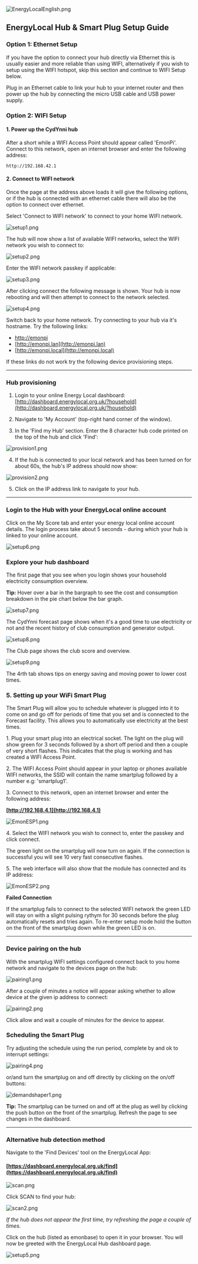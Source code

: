 ![EnergyLocalEnglish.png](images/EnergyLocalEnglish.png)

## EnergyLocal Hub & Smart Plug Setup Guide

### Option 1: Ethernet Setup

If you have the option to connect your hub directly via Ethernet this is usually easier and more reliable than using WIFI, alternatively if you wish to setup using the WIFI hotspot, skip this section and continue to WIFI Setup below.

Plug in an Ethernet cable to link your hub to your internet router and then power up the hub by connecting the micro USB cable and USB power supply.

### Option 2: WIFI Setup

#### 1. Power up the CydYnni hub

After a short while a WIFI Access Point should appear called 'EmonPi'.<br>Connect to this network, open an internet browser and enter the following address:

    http://192.168.42.1

#### 2. Connect to WIFI network

Once the page at the address above loads it will give the following options, or if the hub is connected with an ethernet cable there will also be the option to connect over ethernet.

Select 'Connect to WIFI network' to connect to your home WIFI network.
    
![setup1.png](images/setup1.png)

The hub will now show a list of available WIFI networks, select the WIFI network you wish to connect to:

![setup2.png](images/setup2.png)

Enter the WIFI network passkey if applicable:

![setup3.png](images/setup3.png)

After clicking connect the following message is shown. Your hub is now rebooting and will then attempt to connect to the network selected.

![setup4.png](images/setup4.png)

Switch back to your home network. Try connecting to your hub via it's hostname. Try the following links:

- [http://emonpi](http://emonpi)
- [http://emonpi.lan](http://emonpi.lan)
- [http://emonpi.local](http://emonpi.local)

If these links do not work try the following device provisioning steps.

---

### Hub provisioning

1. Login to your online Energy Local dashboard: [http://dashboard.energylocal.org.uk/?household](http://dashboard.energylocal.org.uk/?household)

2. Navigate to 'My Account' (top-right hand corner of the window).

3. In the 'Find my Hub' section. Enter the 8 character hub code printed on the top of the hub and click 'Find':

![provision1.png](images/provision1.png)

4. If the hub is connected to your local network and has been turned on for about 60s, the hub's IP address should now show: 

![provision2.png](images/provision2.png)

5. Click on the IP address link to navigate to your hub.

---

### Login to the Hub with your EnergyLocal online account

Click on the My Score tab and enter your energy local online account details. The login process take about 5 seconds - during which your hub is linked to your online account. 

![setup6.png](images/setup6.png)

### Explore your hub dashboard

The first page that you see when you login shows your household electricity consumption overview.

**Tip:** Hover over a bar in the bargraph to see the cost and consumption breakdown in the pie chart below the bar graph.

![setup7.png](images/setup7.png)

The CydYnni forecast page shows when it's a good time to use electricity or not and the recent history of club consumption and generator output.

![setup8.png](images/setup8.png)

The Club page shows the club score and overview.

![setup9.png](images/setup9.png)

The 4rth tab shows tips on energy saving and moving power to lower cost times.

### 5. Setting up your WiFi Smart Plug

The Smart Plug will allow you to schedule whatever is plugged into it to come on and go off for periods of time that you set and is connected to the Forecast facility. This allows you to automatically use electricity at the best times.

1\. Plug your smart plug into an electrical socket. The light on the plug will show green for 3 seconds followed by a short off period and then a couple of very short flashes. This indicates that the plug is working and has created a WIFI Access Point.

2\. The WIFI Access Point should appear in your laptop or phones available WIFI networks, the SSID will contain the name smartplug followed by a number e.g: 'smartplug1'.

3\. Connect to this network, open an internet browser and enter the following address:

**[http://192.168.4.1](http://192.168.4.1)**
    
![EmonESP1.png](images/EmonESP1.png)

4\. Select the WIFI network you wish to connect to, enter the passkey and click connect. 

The green light on the smartplug will now turn on again. If the connection is successful you will see 10 very fast consecutive flashes. 

5\. The web interface will also show that the module has connected and its IP address:

![EmonESP2.png](images/EmonESP2.png)

**Failed Connection**

If the smartplug fails to connect to the selected WIFI network the green LED will stay on with a slight pulsing rythym for 30 seconds before the plug automatically resets and tries again. To re-enter setup mode hold the button on the front of the smartplug down while the green LED is on.

---

### Device pairing on the hub

With the smartplug WIFI settings configured connect back to you home network and navigate to the devices page on the hub:

![pairing1.png](images/pairing1.png)

After a couple of minutes a notice will appear asking whether to allow device at the given ip address to connect:

![pairing2.png](images/pairing2.png)

Click allow and wait a couple of minutes for the device to appear.

### Scheduling the Smart Plug

Try adjusting the schedule using the run period, complete by and ok to interrupt settings:

![pairing4.png](images/pairing4.png)

or/and turn the smartplug on and off directly by clicking on the on/off buttons:

![demandshaper1.png](images/demandshaper1.png) 

**Tip:** The smartplug can be turned on and off at the plug as well by clicking the push button on the front of the smartplug. Refresh the page to see changes in the dashboard.

---

### Alternative hub detection method

Navigate to the 'Find Devices' tool on the EnergyLocal App:

#### [https://dashboard.energylocal.org.uk/find](https://dashboard.energylocal.org.uk/find)

![scan.png](images/scan.png)

Click SCAN to find your hub:

![scan2.png](images/scan2.png)

*If the hub does not appear the first time, try refreshing the page a couple of times.*

Click on the hub (listed as emonbase) to open it in your browser. You will now be greeted with the EnergyLocal Hub dashboard page.

![setup5.png](images/setup5.png)
